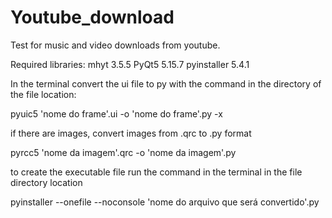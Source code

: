 # Youtube_download
 Test for music and video downloads from youtube.

Required libraries:
mhyt 3.5.5
PyQt5 5.15.7
pyinstaller 5.4.1


In the terminal convert the ui file to py with the command in the directory of the file location:


pyuic5 'nome do frame'.ui -o 'nome do frame'.py -x


if there are images, convert images from .qrc to .py format


pyrcc5 'nome da imagem'.qrc -o 'nome da imagem'.py


to create the executable file run the command in the terminal in the file directory location


pyinstaller --onefile --noconsole 'nome do arquivo que será convertido'.py
